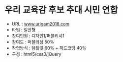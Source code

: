 # 우리 교육감 후보 추대 시민 연합 
- URL  : www.urigam2018.com
- 타입 : 일반형
- 참여인원 : 디자인1/퍼블리셔1
- 참여도 : 퍼블리싱 50%
- 작업방식 : 템플릿 60% + 하드코딩 40%
- 구성 : html5/css3/jQuery
